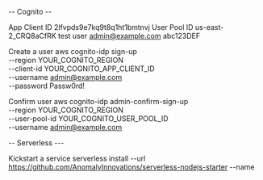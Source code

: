 


-- Cognito --

App Client ID 2lfvpds9e7kq9t8q1ht1bmtnvj
User Pool ID us-east-2_CRQ8aCfRK
test user
admin@example.com
abc123DEF

Create a user
aws cognito-idp sign-up \
 --region YOUR_COGNITO_REGION \
 --client-id YOUR_COGNITO_APP_CLIENT_ID \
 --username admin@example.com \
 --password Passw0rd!

 Confirm user
 aws cognito-idp admin-confirm-sign-up \
  --region YOUR_COGNITO_REGION \
  --user-pool-id YOUR_COGNITO_USER_POOL_ID \
  --username admin@example.com



--  Serverless ---

Kickstart a service
serverless install --url https://github.com/AnomalyInnovations/serverless-nodejs-starter --name <NAME>
